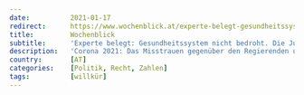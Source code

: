 ```yaml
---
date:          2021-01-17
redirect:      https://www.wochenblick.at/experte-belegt-gesundheitssystem-nicht-bedroht-die-justiz-erwacht/
title:         Wochenblick
subtitle:      'Experte belegt: Gesundheitssystem nicht bedroht. Die Justiz erwacht!'
description:   'Corona 2021: Das Misstrauen gegenüber den Regierenden und der Protest gegen die Maßnahmen nehmen immer mehr zu. Die Zahl jener, welche offen von politischer Willkür sprechen, steigt. Schritt für Schritt wird von immer mehr Experten das Narrativ von der tödlichsten Pandemie aller Zeiten widerlegt. Auch die Justiz erwacht zusehends aus ihrem Dornröschenschlaf. Von Siri Sanning […]'
country:       [AT]
categories:    [Politik, Recht, Zahlen]
tags:          [willkür]
---
```

